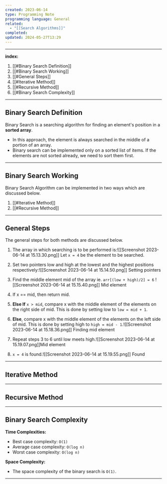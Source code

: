 ```yaml
---
created: 2023-06-14
type: Programming Note
programming language: General
related:
  - "[[Search Algorithms]]"
completed: 
updated: 2024-05-27T13:29
---
```

---
**index:**
1. [[#Binary Search Definition]]
2. [[#Binary Search Working]]
3. [[#General Steps]]
4. [[#Iterative Method]]
5. [[#Recursive Method]]
6. [[#Binary Search Complexity]]

---
## Binary Search Definition 
Binary Search is a searching algorithm for finding an element's position in a **sorted array**.

- In this approach, the element is always searched in the middle of a portion of an array.
- Binary search can be implemented only on a sorted list of items. If the elements are not sorted already, we need to sort them first.

---
## Binary Search Working
Binary Search Algorithm can be implemented in two ways which are discussed below.

1. [[#Iterative Method]]
2. [[#Recursive Method]]

---
## General Steps
The general steps for both methods are discussed below.

1. The array in which searching is to be performed is:![[Screenshot 2023-06-14 at 15.13.30.png]]
	 Let `x = 4` be the element to be searched.

2. Set two pointers low and high at the lowest and the highest positions respectively:![[Screenshot 2023-06-14 at 15.14.50.png]]
    Setting pointers

3. Find the middle element mid of the array ie. `arr[(low + high)/2] = 6` ![[Screenshot 2023-06-14 at 15.15.40.png]]
    Mid element
    
4. If x == mid, then return mid. 

5. **Else If** `x > mid`, compare x with the middle element of the elements on the right side of mid. This is done by setting low to `low = mid + 1`.

6. **Else**, compare x with the middle element of the elements on the left side of mid. This is done by setting high to `high = mid - 1`.![[Screenshot 2023-06-14 at 15.18.36.png]]
    Finding mid element
    
7. Repeat steps 3 to 6 until low meets high.![[Screenshot 2023-06-14 at 15.19.07.png]]Mid element

8. `x = 4` is found.![[Screenshot 2023-06-14 at 15.19.55.png]]
	Found

---
## Iterative Method



---
## Recursive Method 



---
## Binary Search Complexity

**Time Complexities:**
- Best case complexity: `O(1)`
- Average case complexity: `O(log n)`
- Worst case complexity: `O(log n)`

**Space Complexity:**
- The space complexity of the binary search is `O(1)`.

---